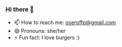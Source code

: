 ### Hi there 👋

- 📫 How to reach me: oseroffp@gmail.com
- 😄 Pronouns: she/her
- ⚡ Fun fact: I love burgers :)
